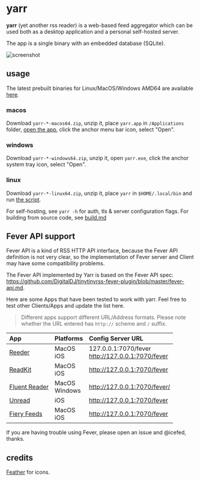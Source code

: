 # yarr

**yarr** (yet another rss reader) is a web-based feed aggregator which can be used both
as a desktop application and a personal self-hosted server.

The app is a single binary with an embedded database (SQLite).

![screenshot](etc/promo.png)

## usage

The latest prebuilt binaries for Linux/MacOS/Windows AMD64 are available
[here](https://github.com/nkanaev/yarr/releases/latest).

### macos

Download `yarr-*-macos64.zip`, unzip it, place `yarr.app` in `/Applications` folder, [open the app][macos-open], click the anchor menu bar icon, select "Open".

[macos-open]: https://support.apple.com/en-gb/guide/mac-help/mh40616/mac

### windows

Download `yarr-*-windows64.zip`, unzip it, open `yarr.exe`, click the anchor system tray icon, select "Open".

### linux

Download `yarr-*-linux64.zip`, unzip it, place `yarr` in `$HOME/.local/bin`
and run [the script](etc/install-linux.sh).

For self-hosting, see `yarr -h` for auth, tls & server configuration flags.
For building from source code, see [build.md](build.md)

## Fever API support

Fever API is a kind of RSS HTTP API interface, because the Fever API definition is not very clear, so the implementation of Fever server and Client may have some compatibility problems.

The Fever API implemented by Yarr is based on the Fever API spec: https://github.com/DigitalDJ/tinytinyrss-fever-plugin/blob/master/fever-api.md.

Here are some Apps that have been tested to work with yarr.  Feel free to test other Clients/Apps and update the list here.

>  Different apps support different URL/Address formats.  Please note whether the URL entered has `http://` scheme and `/` suffix.

| App                                                                       | Platforms        | Config Server URL                                   |
|:------------------------------------------------------------------------- | ---------------- |:--------------------------------------------------- |
| [Reeder](https://reederapp.com/)                                          | MacOS<br>iOS     | 127.0.0.1:7070/fever<br>http://127.0.0.1:7070/fever |
| [ReadKit](https://readkit.app/)                                           | MacOS<br>iOS     | http://127.0.0.1:7070/fever                         |
| [Fluent Reader](https://github.com/yang991178/fluent-reader)              | MacOS<br>Windows | http://127.0.0.1:7070/fever/                        |
| [Unread](https://apps.apple.com/us/app/unread-an-rss-reader/id1363637349) | iOS              | http://127.0.0.1:7070/fever                         |
| [Fiery Feeds](https://voidstern.net/fiery-feeds)                          | MacOS<br>iOS     | http://127.0.0.1:7070/fever                         |


If you are having trouble using Fever, please open an issue and @icefed, thanks.

## credits

[Feather](http://feathericons.com/) for icons.
